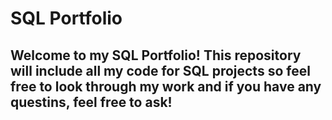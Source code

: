 # SQL Portfolio 

## Welcome to my SQL Portfolio! This repository will include all my code for SQL projects so feel free to look through my work and if you have any questins, feel free to ask! 
